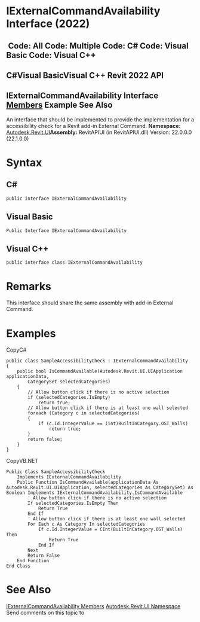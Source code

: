 # IExternalCommandAvailability Interface (2022)

﻿
 Code: All Code: Multiple Code: C# Code: Visual Basic Code: Visual C++   
---  
C#Visual BasicVisual C++
Revit 2022 API  
---  
IExternalCommandAvailability Interface  
[Members](30f3d4bd-c1f1-dd4c-bdc0-5325b591aed7.md "IExternalCommandAvailability Members") Example See Also  
---  
An interface that should be implemented to provide the implementation for a accessibility check for a Revit add-in External Command.
**Namespace:** [Autodesk.Revit.UI](e86fd90a-8957-02a6-da7f-ced248966e3e.md "Autodesk.Revit.UI Namespace")**Assembly:** RevitAPIUI (in RevitAPIUI.dll) Version: 22.0.0.0 (22.1.0.0)
# Syntax
C#  
---  
```text
public interface IExternalCommandAvailability
```
  
Visual Basic  
---  
```text
Public Interface IExternalCommandAvailability
```
  
Visual C++  
---  
```text
public interface class IExternalCommandAvailability
```
  
# Remarks
This interface should share the same assembly with add-in External Command.
# Examples
CopyC#
```text
public class SampleAccessibilityCheck : IExternalCommandAvailability
{
    public bool IsCommandAvailable(Autodesk.Revit.UI.UIApplication applicationData, 
        CategorySet selectedCategories)
    {
        // Allow button click if there is no active selection
        if (selectedCategories.IsEmpty)
            return true;
        // Allow button click if there is at least one wall selected
        foreach (Category c in selectedCategories)
        {
            if (c.Id.IntegerValue == (int)BuiltInCategory.OST_Walls)
                return true;
        }
        return false;
    }
}
```

CopyVB.NET
```text
Public Class SampleAccessibilityCheck
    Implements IExternalCommandAvailability
    Public Function IsCommandAvailable(applicationData As Autodesk.Revit.UI.UIApplication, selectedCategories As CategorySet) As Boolean Implements IExternalCommandAvailability.IsCommandAvailable
        ' Allow button click if there is no active selection
        If selectedCategories.IsEmpty Then
            Return True
        End If
        ' Allow button click if there is at least one wall selected
        For Each c As Category In selectedCategories
            If c.Id.IntegerValue = CInt(BuiltInCategory.OST_Walls) Then
                Return True
            End If
        Next
        Return False
    End Function
End Class
```

# See Also
[IExternalCommandAvailability Members](30f3d4bd-c1f1-dd4c-bdc0-5325b591aed7.md "IExternalCommandAvailability Members")
[Autodesk.Revit.UI Namespace](e86fd90a-8957-02a6-da7f-ced248966e3e.md "Autodesk.Revit.UI Namespace")
Send comments on this topic to 